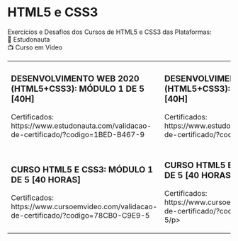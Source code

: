 <h1>HTML5 e CSS3</h1>

<p>Exercícios e Desafios dos Cursos de HTML5 e CSS3 das Plataformas:<br>
🚀  Estudonauta<br>
📺  Curso em Vídeo</p>

<table>
    <tr>
        <td>
        <h3>DESENVOLVIMENTO WEB 2020 (HTML5+CSS3): MÓDULO 1 DE 5 [40H]</h3>
        <p>Certificados:<br> https://www.estudonauta.com/validacao-de-certificado/?codigo=1BED-B467-9</p>
        </td>
        <td>
        <h3>DESENVOLVIMENTO WEB 2020 (HTML5+CSS3): MÓDULO 2 DE 5 [40H]</h3>
        <p>Certificados:<br> https://www.estudonauta.com/validacao-de-certificado/?codigo=1BED-B467-9</p>
        </td>
    </tr>
    <tr>
        <td>
        <h3>CURSO HTML5 E CSS3: MÓDULO 1 DE 5 [40 HORAS]</h3>
        <p>Certificados:<br> https://www.cursoemvideo.com/validacao-de-certificado/?codigo=78CB0-C9E9-5</p>
        </td>
        <td>
        <h3>CURSO HTML5 E CSS3: MÓDULO 2 DE 5 [40 HORAS]</h3>
        <p>Certificados:<br> https://www.cursoemvideo.com/validacao-de-certificado/?codigo=78CB0-C9E9-5/p>
        </td>
    </tr>